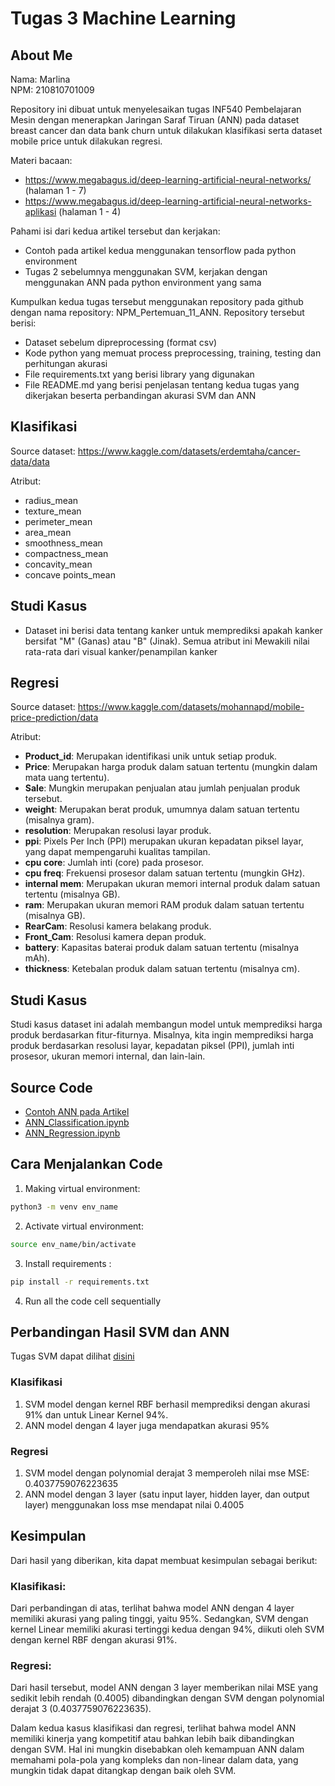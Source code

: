 # Tugas 3 Machine Learning

## About Me
Nama: Marlina                                                                        
NPM: 210810701009

Repository ini dibuat untuk menyelesaikan tugas INF540 Pembelajaran Mesin dengan menerapkan Jaringan Saraf Tiruan (ANN) pada dataset breast cancer dan data bank churn untuk dilakukan klasifikasi serta dataset mobile price untuk dilakukan regresi.

Materi bacaan: 
- https://www.megabagus.id/deep-learning-artificial-neural-networks/ (halaman 1 - 7)
- ⁠⁠https://www.megabagus.id/deep-learning-artificial-neural-networks-aplikasi (halaman 1 - 4)

Pahami isi dari kedua artikel tersebut dan kerjakan:
- Contoh pada artikel kedua menggunakan tensorflow pada python environment
- ⁠Tugas 2 sebelumnya menggunakan SVM, kerjakan dengan menggunakan ANN pada python environment yang sama

Kumpulkan kedua tugas tersebut menggunakan repository pada github dengan nama repository: NPM_Pertemuan_11_ANN. Repository tersebut berisi:
- Dataset sebelum dipreprocessing (format csv)
- ⁠Kode python yang memuat process preprocessing, training, testing dan perhitungan akurasi
- ⁠File requirements.txt yang berisi library yang digunakan
- ⁠File README.md yang berisi penjelasan tentang kedua tugas yang dikerjakan beserta perbandingan akurasi SVM dan ANN

## Klasifikasi

Source dataset: https://www.kaggle.com/datasets/erdemtaha/cancer-data/data

Atribut:
* radius_mean
* texture_mean
* perimeter_mean
* area_mean 
* smoothness_mean
* compactness_mean 
* concavity_mean
* concave points_mean

## Studi Kasus
- Dataset ini berisi data tentang kanker untuk memprediksi apakah kanker bersifat "M" (Ganas) atau "B" (Jinak). Semua atribut ini Mewakili nilai rata-rata dari visual kanker/penampilan kanker

## Regresi

Source dataset: https://www.kaggle.com/datasets/mohannapd/mobile-price-prediction/data

Atribut:
- **Product_id**: Merupakan identifikasi unik untuk setiap produk.
- **Price**: Merupakan harga produk dalam satuan tertentu (mungkin dalam mata uang tertentu).
- **Sale**: Mungkin merupakan penjualan atau jumlah penjualan produk tersebut.
- **weight**: Merupakan berat produk, umumnya dalam satuan tertentu (misalnya gram).
- **resolution**: Merupakan resolusi layar produk.
- **ppi**: Pixels Per Inch (PPI) merupakan ukuran kepadatan piksel layar, yang dapat mempengaruhi kualitas tampilan.
- **cpu core**: Jumlah inti (core) pada prosesor.
- **cpu freq**: Frekuensi prosesor dalam satuan tertentu (mungkin GHz).
- **internal mem**: Merupakan ukuran memori internal produk dalam satuan tertentu (misalnya GB).
- **ram**: Merupakan ukuran memori RAM produk dalam satuan tertentu (misalnya GB).
- **RearCam**: Resolusi kamera belakang produk.
- **Front_Cam**: Resolusi kamera depan produk.
- **battery**: Kapasitas baterai produk dalam satuan tertentu (misalnya mAh).
- **thickness**: Ketebalan produk dalam satuan tertentu (misalnya cm).

## Studi Kasus 

Studi kasus dataset ini adalah membangun model untuk memprediksi harga produk berdasarkan fitur-fiturnya. Misalnya, kita ingin memprediksi harga produk berdasarkan resolusi layar, kepadatan piksel (PPI), jumlah inti prosesor, ukuran memori internal, dan lain-lain.

## Source Code

- [Contoh ANN pada Artikel](https://github.com/marlinaa31/2108107010009_Pertemuan_11_ANN/blob/main/ANN_Article2.ipynb)
- [ANN_Classification.ipynb](https://github.com/marlinaa31/2108107010009_Pertemuan_11_ANN/blob/main/2108107010009_ANN_Classification.ipynb)
- [ANN_Regression.ipynb](https://github.com/marlinaa31/2108107010009_Pertemuan_11_ANN/blob/main/2108107010009_ANN_Regression.ipynb)

## Cara Menjalankan Code

1. Making virtual environment: 
```bash
python3 -m venv env_name
```
2. Activate virtual environment:
```bash
source env_name/bin/activate
```
3. Install requirements :
```bash
pip install -r requirements.txt
```
4. Run all the code cell sequentially

## Perbandingan Hasil SVM dan ANN

Tugas SVM dapat dilihat [disini](https://github.com/marlinaa31/Tugas-2-Machine-Learning/tree/main) 

### Klasifikasi
1. SVM model dengan kernel RBF berhasil memprediksi dengan akurasi 91% dan untuk Linear Kernel 94%.
2. ANN model dengan 4 layer juga mendapatkan akurasi 95%

### Regresi
1. SVM model dengan polynomial derajat 3 memperoleh nilai mse MSE: 0.4037759076223635
2. ANN model dengan 3 layer  (satu input layer, hidden layer, dan output layer) menggunakan loss mse mendapat nilai 0.4005

## Kesimpulan
Dari hasil yang diberikan, kita dapat membuat kesimpulan sebagai berikut:

### Klasifikasi:
Dari perbandingan di atas, terlihat bahwa model ANN dengan 4 layer memiliki akurasi yang paling tinggi, yaitu 95%. Sedangkan, SVM dengan kernel Linear memiliki akurasi tertinggi kedua dengan 94%, diikuti oleh SVM dengan kernel RBF dengan akurasi 91%.

### Regresi:
Dari hasil tersebut, model ANN dengan 3 layer memberikan nilai MSE yang sedikit lebih rendah (0.4005) dibandingkan dengan SVM dengan polynomial derajat 3 (0.4037759076223635).

Dalam kedua kasus klasifikasi dan regresi, terlihat bahwa model ANN memiliki kinerja yang kompetitif atau bahkan lebih baik dibandingkan dengan SVM. Hal ini mungkin disebabkan oleh kemampuan ANN dalam memahami pola-pola yang kompleks dan non-linear dalam data, yang mungkin tidak dapat ditangkap dengan baik oleh SVM.


















